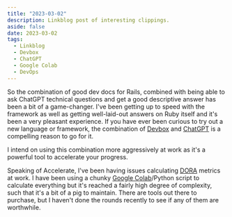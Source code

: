 ```yaml
---
title: "2023-03-02"
description: Linkblog post of interesting clippings.
aside: false
date: 2023-03-02
tags:
  - Linkblog
  - Devbox
  - ChatGPT
  - Google Colab
  - DevOps
---
```


So the combination of good dev docs for Rails, combined with being able to ask ChatGPT technical questions and get a good descriptive answer has been a bit of a game-changer. I've been getting up to speed with the framework as well as getting well-laid-out answers on Ruby itself and it's been a very pleasant experience. If you have ever been curious to try out a new language or framework, the combination of [Devbox](https://github.com/jetpack-io/devbox) and [ChatGPT](https://chat.openai.com) is a compelling reason to go for it. 

I intend on using this combination more aggressively at work as it's a powerful tool to accelerate your progress. 

Speaking of Accelerate, I've been having issues calculating [DORA](https://cloud.google.com/blog/products/devops-sre/using-the-four-keys-to-measure-your-devops-performance) metrics at work. I have been using a chunky [Google Colab](https://colab.research.google.com/)/Python script to calculate everything but it's reached a fairly high degree of complexity, such that it's a bit of a pig to maintain. There are tools out there to purchase, but I haven't done the rounds recently to see if any of them are worthwhile.